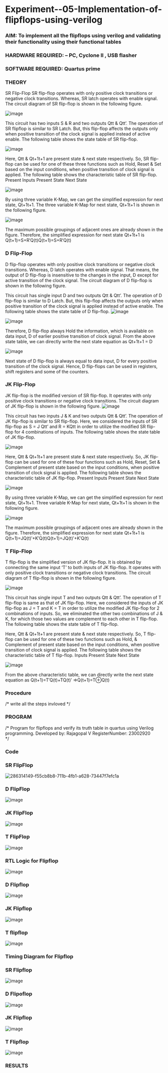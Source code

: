 # Experiment--05-Implementation-of-flipflops-using-verilog
### AIM: To implement all the flipflops using verilog and validating their functionality using their functional tables
### HARDWARE REQUIRED:  – PC, Cyclone II , USB flasher
### SOFTWARE REQUIRED:   Quartus prime
### THEORY 
SR Flip-Flop
SR flip-flop operates with only positive clock transitions or negative clock transitions. Whereas, SR latch operates with enable signal. The circuit diagram of SR flip-flop is shown in the following figure.

![image](https://user-images.githubusercontent.com/36288975/167910294-bb550548-b1dc-4cba-9044-31d9037d476b.png)

 
This circuit has two inputs S & R and two outputs Qtt & Qtt’. The operation of SR flipflop is similar to SR Latch. But, this flip-flop affects the outputs only when positive transition of the clock signal is applied instead of active enable.
The following table shows the state table of SR flip-flop.


![image](https://user-images.githubusercontent.com/36288975/167910648-ced88e69-869c-42e2-9718-a285a3902446.png)


Here, Qtt & Qt+1t+1 are present state & next state respectively. So, SR flip-flop can be used for one of these three functions such as Hold, Reset & Set based on the input conditions, when positive transition of clock signal is applied. The following table shows the characteristic table of SR flip-flop.
Present Inputs	Present State	Next State


![image](https://user-images.githubusercontent.com/36288975/167908180-5fc9d589-1cb5-41f5-b2c8-927e04f5f387.png)

By using three variable K-Map, we can get the simplified expression for next state, Qt+1t+1. The three variable K-Map for next state, Qt+1t+1 is shown in the following figure.

![image](https://user-images.githubusercontent.com/36288975/167908214-25b30a54-db20-4bcb-9385-5f93a1982a09.png)

 
The maximum possible groupings of adjacent ones are already shown in the figure. Therefore, the simplified expression for next state Qt+1t+1 is
Q(t+1)=S+R′Q(t)Q(t+1)=S+R′Q(t)


### D Flip-Flop
D flip-flop operates with only positive clock transitions or negative clock transitions. Whereas, D latch operates with enable signal. That means, the output of D flip-flop is insensitive to the changes in the input, D except for active transition of the clock signal. The circuit diagram of D flip-flop is shown in the following figure.
 
This circuit has single input D and two outputs Qtt & Qtt’. The operation of D flip-flop is similar to D Latch. But, this flip-flop affects the outputs only when positive transition of the clock signal is applied instead of active enable.
The following table shows the state table of D flip-flop.
![image](https://user-images.githubusercontent.com/36288975/167908342-e03f0cbb-5958-43bb-b74a-5e3ec2341675.png)

![image](https://user-images.githubusercontent.com/36288975/167910325-aeef0739-0a54-40e2-bebd-6f5fa0cad10e.png)



Therefore, D flip-flop always Hold the information, which is available on data input, D of earlier positive transition of clock signal. From the above state table, we can directly write the next state equation as
Qt+1t+1 = D



![image](https://user-images.githubusercontent.com/36288975/167908850-d39d07ba-7f9d-490a-b9f2-274e189fd047.png)

Next state of D flip-flop is always equal to data input, D for every positive transition of the clock signal. Hence, D flip-flops can be used in registers, shift registers and some of the counters.


### JK Flip-Flop
JK flip-flop is the modified version of SR flip-flop. It operates with only positive clock transitions or negative clock transitions. The circuit diagram of JK flip-flop is shown in the following figure.
![image](https://user-images.githubusercontent.com/36288975/167910378-d2d984a7-2815-4d17-8c41-ee4bdf59ec24.png) 

 
This circuit has two inputs J & K and two outputs Qtt & Qtt’. The operation of JK flip-flop is similar to SR flip-flop. Here, we considered the inputs of SR flip-flop as S = J Qtt’ and R = KQtt in order to utilize the modified SR flip-flop for 4 combinations of inputs.
The following table shows the state table of JK flip-flop.


![image](https://user-images.githubusercontent.com/36288975/167908575-59c35afb-50d3-46a2-888c-47478a3179d5.png)

Here, Qtt & Qt+1t+1 are present state & next state respectively. So, JK flip-flop can be used for one of these four functions such as Hold, Reset, Set & Complement of present state based on the input conditions, when positive transition of clock signal is applied. The following table shows the characteristic table of JK flip-flop.
Present Inputs	Present State	Next State

![image](https://user-images.githubusercontent.com/36288975/167908664-c854ffe9-0bd3-44c2-bfa6-e53928181c69.png)


By using three variable K-Map, we can get the simplified expression for next state, Qt+1t+1. Three variable K-Map for next state, Qt+1t+1 is shown in the following figure.
 
 
 ![image](https://user-images.githubusercontent.com/36288975/167908688-fa93c3e9-8323-4864-947d-c11d163d5a90.png)

The maximum possible groupings of adjacent ones are already shown in the figure. Therefore, the simplified expression for next state Qt+1t+1 is
Q(t+1)=JQ(t)′+K′Q(t)Q(t+1)=JQ(t)′+K′Q(t)



### T Flip-Flop
T flip-flop is the simplified version of JK flip-flop. It is obtained by connecting the same input ‘T’ to both inputs of JK flip-flop. It operates with only positive clock transitions or negative clock transitions. The circuit diagram of T flip-flop is shown in the following figure.

![image](https://user-images.githubusercontent.com/36288975/167911534-5f3c445d-bc68-46e2-9a9c-7efce5febc60.png)



This circuit has single input T and two outputs Qtt & Qtt’. The operation of T flip-flop is same as that of JK flip-flop. Here, we considered the inputs of JK flip-flop as J = T and K = T in order to utilize the modified JK flip-flop for 2 combinations of inputs. So, we eliminated the other two combinations of J & K, for which those two values are complement to each other in T flip-flop.
The following table shows the state table of T flip-flop.



Here, Qtt & Qt+1t+1 are present state & next state respectively. So, T flip-flop can be used for one of these two functions such as Hold, & Complement of present state based on the input conditions, when positive transition of clock signal is applied. The following table shows the characteristic table of T flip-flop.
Inputs	Present State	Next State


![image](https://user-images.githubusercontent.com/36288975/167909015-53aa9450-3f28-4202-887a-79d88228f8a0.png)

From the above characteristic table, we can directly write the next state equation as
Q(t+1)=T′Q(t)+TQ(t)′
⇒Q(t+1)=T⊕Q(t)

### Procedure
/* write all the steps invloved */



### PROGRAM 
/*
Program for flipflops  and verify its truth table in quartus using Verilog programming.
Developed by: Rajagopal V
RegisterNumber: 23002920  
*/

### Code
### SR FlipFlop
![286314149-f55cb8b8-711b-4fb1-a628-73447f7efc1a](https://github.com/Rajagopalvengatesan/Experiment--05-Implementation-of-flipflops-using-verilog/assets/144870784/c5bd178f-8ab1-4a8f-b4b1-67006554b94b)
### D FlipFlop
![image](https://github.com/Rajagopalvengatesan/Experiment--05-Implementation-of-flipflops-using-verilog/assets/144870784/8c661df8-c595-4c91-b5cf-7b5217681b4a)

### JK FlipFlop
![image](https://github.com/Rajagopalvengatesan/Experiment--05-Implementation-of-flipflops-using-verilog/assets/144870784/498e0340-6fbf-4131-8bf8-de271f8f33f9)

### T FlipFlop
![image](https://github.com/Rajagopalvengatesan/Experiment--05-Implementation-of-flipflops-using-verilog/assets/144870784/bd28b3c1-26fc-4e9a-96b8-f777790e680a)

### RTL Logic for Flipflop

![image](https://github.com/Rajagopalvengatesan/Experiment--05-Implementation-of-flipflops-using-verilog/assets/144870784/614c9813-1095-44fd-89ae-db2f7ea1c82c)

### D Flipflop
![image](https://github.com/Rajagopalvengatesan/Experiment--05-Implementation-of-flipflops-using-verilog/assets/144870784/d5ddf1b1-3f69-499e-915e-5af8a0a72c31)

### JK Flipflop
![image](https://github.com/Rajagopalvengatesan/Experiment--05-Implementation-of-flipflops-using-verilog/assets/144870784/c90eea62-8fe7-44e3-8bf4-334625e14e61)

### T flipflop
![image](https://github.com/Rajagopalvengatesan/Experiment--05-Implementation-of-flipflops-using-verilog/assets/144870784/95e8a296-d578-4888-95cc-46a21ec10fa6)

### Timing Diagram for Flipflop
### SR Flipflop 
![image](https://github.com/Rajagopalvengatesan/Experiment--05-Implementation-of-flipflops-using-verilog/assets/144870784/6cd2e5b8-e3b9-4c30-bc93-30f707bd4833)

### D Flipoflop
![image](https://github.com/Rajagopalvengatesan/Experiment--05-Implementation-of-flipflops-using-verilog/assets/144870784/01690a64-2806-4740-a647-403e94a11e56)

### JK Flipflop
![image](https://github.com/Rajagopalvengatesan/Experiment--05-Implementation-of-flipflops-using-verilog/assets/144870784/f7684588-c5c3-426b-a990-2f5e50d27fef)

### T Flipflop
![image](https://github.com/Rajagopalvengatesan/Experiment--05-Implementation-of-flipflops-using-verilog/assets/144870784/3374ed28-a73d-485e-b576-14df8f706c1c)






















### RESULTS 
